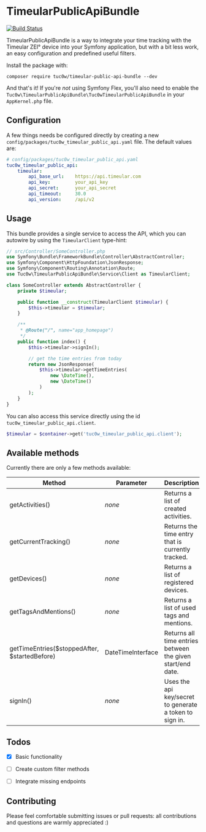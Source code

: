 # TimeularPublicApiBundle

[![Build Status](https://travis-ci.org/tuc0w/TimeularPublicApiBundle.svg?branch=master)](https://travis-ci.org/tuc0w/TimeularPublicApiBundle)

TimeularPublicApiBundle is a way to integrate your time tracking with
the Timeular ZEI° device into your Symfony application, but with a bit
less work, an easy configuration and predefined useful filters.

Install the package with:
```console
composer require tuc0w/timeular-public-api-bundle --dev
```

And that's it! If you're *not* using Symfony Flex, you'll also
need to enable the `Tuc0w\TimeularPublicApiBundle\Tuc0wTimeularPublicApiBundle`
in your `AppKernel.php` file.


## Configuration

A few things needs be configured directly by creating a new
`config/packages/tuc0w_timeular_public_api.yaml` file.
The default values are:
```yaml
# config/packages/tuc0w_timeular_public_api.yaml
tuc0w_timeular_public_api:
    timeular:
        api_base_url:    https://api.timeular.com
        api_key:         your_api_key
        api_secret:      your_api_secret
        api_timeout:     30.0
        api_version:     /api/v2
```


## Usage

This bundle provides a single service to access the API, which
you can autowire by using the `TimeularClient` type-hint:
```php
// src/Controller/SomeController.php
use Symfony\Bundle\FrameworkBundle\Controller\AbstractController;
use Symfony\Component\HttpFoundation\JsonResponse;
use Symfony\Component\Routing\Annotation\Route;
use Tuc0w\TimeularPublicApiBundle\Service\Client as TimeularClient;

class SomeController extends AbstractController {
    private $timeular;

    public function __construct(TimeularClient $timeular) {
        $this->timeular = $timeular;
    }

    /**
     * @Route("/", name="app_homepage")
     */
    public function index() {
        $this->timeular->signIn();

        // get the time entries from today
        return new JsonResponse(
            $this->timeular->getTimeEntries(
                new \DateTime(),
                new \DateTime()
            )
        );
    }
}
```

You can also access this service directly using the id
`tuc0w_timeular_public_api.client`.
```php
$timeular = $container->get('tuc0w_timeular_public_api.client');
```


## Available methods

Currently there are only a few methods available:

| Method                                          | Parameter             | Description                                                |
| ----------------------------------------------- | --------------------- | ---------------------------------------------------------- |
| getActivities()                                 | *none*                | Returns a list of created activities.                      |
| getCurrentTracking()                            | *none*                | Returns the time entry that is currently tracked.          |
| getDevices()                                    | *none*                | Returns a list of registered devices.                      |
| getTagsAndMentions()                            | *none*                | Returns a list of used tags and mentions.                  |
| getTimeEntries($stoppedAfter, $startedBefore) | DateTimeInterface     | Returns all time entries between the given start/end date. |
| signIn()                                        | *none*                | Uses the api key/secret to generate a token to sign in.    |


## Todos
- [x] Basic functionality
- [ ] Create custom filter methods
- [ ] Integrate missing endpoints


## Contributing
Please feel comfortable submitting issues or pull requests: all contributions
and questions are warmly appreciated :)
